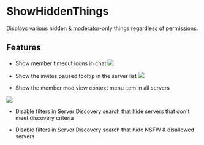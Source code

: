 # ShowHiddenThings

Displays various hidden & moderator-only things regardless of permissions.

## Features

-   Show member timeout icons in chat
    ![](https://github.com/Tally-gay/Tallycord/assets/47677887/75e1f6ba-8921-4188-9c2d-c9c3f9d07101)

-   Show the invites paused tooltip in the server list
    ![](https://github.com/Tally-gay/Tallycord/assets/47677887/b6a923d2-ac55-40d9-b4f8-fa6fc117148b)

-   Show the member mod view context menu item in all servers

![](https://github.com/Tally-gay/Tallycord/assets/47677887/3dac95dd-841c-4c15-ad87-2db7bd1e4dab)

-   Disable filters in Server Discovery search that hide servers that don't meet discovery criteria

-   Disable filters in Server Discovery search that hide NSFW & disallowed servers

